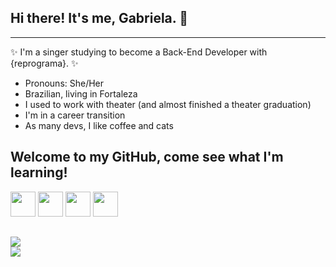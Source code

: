 ## Hi there! It's me, Gabriela. 👋

-----------------------------------

:sparkles: I'm a singer studying to become a Back-End Developer with {reprograma}. :sparkles:
* Pronouns: She/Her
* Brazilian, living in Fortaleza
* I used to work with theater (and almost finished a theater graduation)
* I'm in a career transition
* As many devs, I like coffee and cats

## Welcome to my GitHub, come see what I'm learning!

<img src="https://cdn.jsdelivr.net/gh/devicons/devicon/icons/javascript/javascript-plain.svg" width="40" height="40"/>   <img src="https://cdn.jsdelivr.net/gh/devicons/devicon/icons/git/git-original.svg" width="40" height="40"/> <img src="https://cdn.jsdelivr.net/gh/devicons/devicon/icons/nodejs/nodejs-original.svg" width="40" height="40"/> <img src="https://cdn.jsdelivr.net/gh/devicons/devicon/icons/vscode/vscode-original.svg" width="40" height="40"/>
##
<div> <a href = "mailto:gabskovisk@gmail.com"><img src="https://img.shields.io/badge/Gmail-D14836?style=for-the-badge&logo=gmail&logoColor=white" target="_blank"></a> </div>


<img src= "https://c.tenor.com/bCfpwMjfAi0AAAAC/cat-typing.gif">
